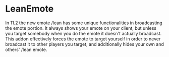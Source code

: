 # LeanEmote

In 11.2 the new emote /lean has some unique functionalities in broadcasting the emote portion. It always shows your emote on your client, but unless you target somebody when you do the emote it doesn't actually broadcast. This addon effectively forces the emote to target yourself in order to never broadcast it to other players you target, and additionally hides your own and others' /lean emote.
